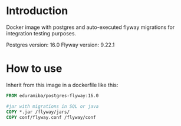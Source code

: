# Introduction

Docker image with postgres and auto-executed flyway migrations for integration testing purposes.

Postgres version: 16.0
Flyway version: 9.22.1

# How to use

Inherit from this image in a dockerfile like this:

```Dockerfile
FROM eduramiba/postgres-flyway:16.0

#jar with migrations in SQL or java
COPY *.jar /flyway/jars/
COPY conf/flyway.conf /flyway/conf
```
